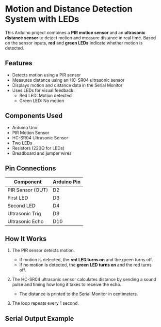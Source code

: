 # Motion and Distance Detection System with LEDs

This Arduino project combines a **PIR motion sensor** and an **ultrasonic distance sensor** to detect motion and measure distance in real time. Based on the sensor inputs, **red** and **green LEDs** indicate whether motion is detected.

## Features

- Detects motion using a PIR sensor
- Measures distance using an HC-SR04 ultrasonic sensor
- Displays motion and distance data in the Serial Monitor
- Uses LEDs for visual feedback:
  - Red LED: Motion detected
  - Green LED: No motion

## Components Used

- Arduino Uno 
- PIR Motion Sensor
- HC-SR04 Ultrasonic Sensor
- Two LEDs
- Resistors (220Ω for LEDs)
- Breadboard and jumper wires

## Pin Connections

| Component           | Arduino Pin |
|---------------------|-------------|
| PIR Sensor (OUT)    | D2          |
| First LED           | D3          |
| Second LED          | D4          |
| Ultrasonic Trig     | D9          |
| Ultrasonic Echo     | D10         |

## How It Works

1. The PIR sensor detects motion.
   - If motion is detected, the **red LED turns on** and the green turns off.
   - If no motion is detected, the **green LED turns on** and the red turns off.

2. The HC-SR04 ultrasonic sensor calculates distance by sending a sound pulse and timing how long it takes to receive the echo.
   - The distance is printed to the Serial Monitor in centimeters.

3. The loop repeats every 1 second.

## Serial Output Example

